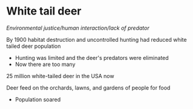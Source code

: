 # White tail deer

*Environmental justice/human interaction/lack of predator*

By 1900 habitat destruction and uncontrolled hunting had reduced white tailed
deer population
- Hunting was limited and the deer's predators were eliminated
- Now there are too many

25 million white-tailed deer in the USA now

Deer feed on the orchards, lawns, and gardens of people for food
- Population soared

